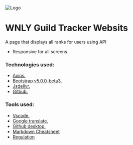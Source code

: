 ![Logo](https://i.imgur.com/iZrvFgt.png)

# WNLY Guild Tracker Websits
A page that displays all ranks for users using API
* Responsive for all screens.

### Technologies used:
* [Axios.](https://github.com/axios/axios)
* [Bootstrap v5.0.0-beta3.](https://getbootstrap.com/)
* [Jsdelivr.](https://cdn.jsdelivr.net/npm/bootstrap@5.0.0-beta3/dist/js/bootstrap.bundle.min.js)
* [Gitbub.](https://github.com/)

### Tools used:
* [Vscode.](https://code.visualstudio.com/)
* [Google translate.](https://translate.google.com.sa/)
* [Github desktop.](https://desktop.github.com/)
* [Markdown Cheatsheet](https://github.com/tchapi/markdown-cheatsheet)
* [Regulation](https://github.com/Nick390/regulation.md)